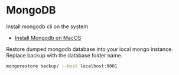 MongoDB
=======

Install mongodb cli on the system

-	[Install Mongodb on MacOS](https://docs.mongodb.com/manual/tutorial/install-mongodb-on-os-x)

Restore dumped mongodb database into your local mongo instance. Replace backup with the database folder name.

```bash
mongorestore backup/ --host localhost:9001
```
